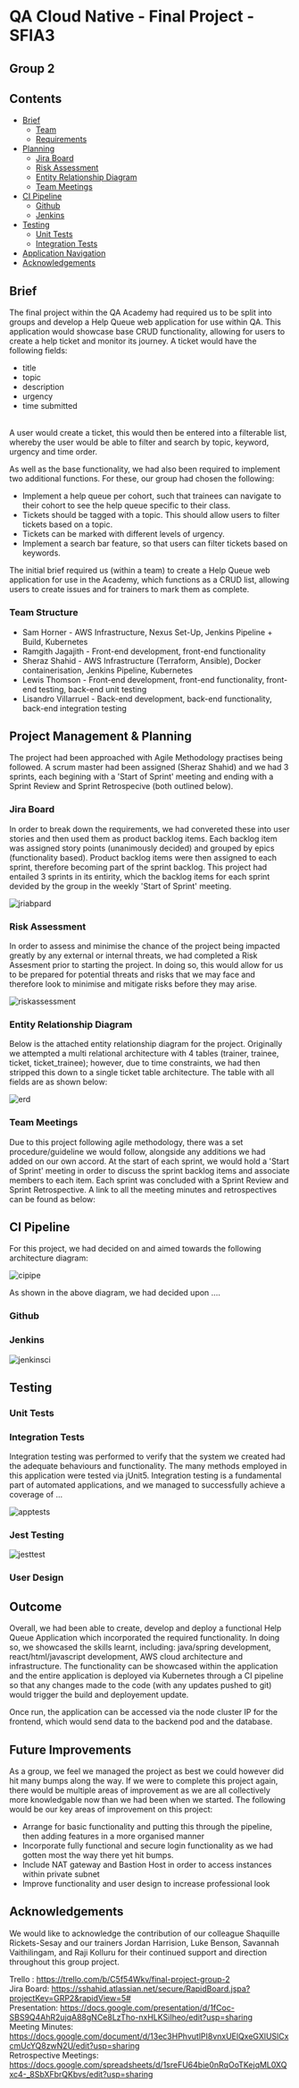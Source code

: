 # QA Cloud Native - Final Project - SFIA3
## Group 2

## Contents
* [Brief](#brief)
	* [Team](#team)
	* [Requirements](#requirenments)
* [Planning](#planning)
	* [Jira Board](#jira-board)
	* [Risk Assessment](#risk-asessment)
	* [Entity Relationship Diagram](#entity-relationship-diagram)
	* [Team Meetings](#team-meetings)
* [CI Pipeline](#ci-pipeline)
	* [Github](#github)
	* [Jenkins](#jenkins)
* [Testing](#testing)
	* [Unit Tests](#unit-tests)
	* [Integration Tests](#integration-tests)
* [Application Navigation](#application-navigation)
* [Acknowledgements](#acknowledgements)

## Brief
The final project within the QA Academy had required us to be split into groups and develop a Help Queue web application for use within QA. This application would showcase base CRUD functionality, allowing for users to create a help ticket and monitor its journey.
A ticket would have the following fields:
 * title
 * topic
 * description
 * urgency
 * time submitted
 <br>
 A user would create a ticket, this would then be entered into a filterable list, whereby the user would be able to filter and search by topic, keyword, urgency and time order.

 As well as the base functionality, we had also been required to implement two additional functions. For these, our group had chosen the following:
 * Implement a help queue per cohort, such that trainees can navigate to their cohort to see the help queue specific to their class.
 * Tickets should be tagged with a topic. This should allow users to filter tickets based on a topic.
 * Tickets can be marked with different levels of urgency.
 * Implement a search bar feature, so that users can filter tickets based on keywords.

The initial brief required us (within a team) to create a Help Queue web application for use in the Academy, which functions as a CRUD list, allowing users to create issues and for trainers to mark them as complete.

### Team Structure
* Sam Horner - AWS Infrastructure, Nexus Set-Up, Jenkins Pipeline + Build, Kubernetes
* Ramgith Jagajith - Front-end development, front-end functionality
* Sheraz Shahid - AWS Infrastructure (Terraform, Ansible), Docker containerisation, Jenkins Pipeline, Kubernetes
* Lewis Thomson - Front-end development, front-end functionality, front-end testing, back-end unit testing
* Lisandro Villarruel - Back-end development, back-end functionality, back-end integration testing


## Project Management & Planning
The project had been approached with Agile Methodology practises being followed. A scrum master had been assigned (Sheraz Shahid) and we had 3 sprints, each begining with a 'Start of Sprint' meeting and ending with a Sprint Review and Sprint Retrospecive (both outlined below).

### Jira Board
In order to break down the requirements, we had convereted these into user stories and then used them as product backlog items. Each backlog item was assigned story points (unanimously decided) and grouped by epics (functionality based). Product backlog items were then assigned to each sprint, therefore becoming part of the sprint backlog.
This project had entailed 3 sprints in its entirity, which the backlog items for each sprint devided by the group in the weekly 'Start of Sprint' meeting.

![jriabpard][jiraboard]

### Risk Assessment
In order to assess and minimise the chance of the project being impacted greatly by any external or internal threats, we had completed a Risk Assesment prior to starting the project. In doing so, this would allow for us to be prepared for potential threats and risks that we may face and therefore look to minimise and mitigate risks before they may arise.

![riskassessment][riskassessment]

### Entity Relationship Diagram
Below is the attached entity relationship diagram for the project. Originally we attempted a multi relational architecture with 4 tables (trainer, trainee, ticket, ticket_trainee); however, due to time constraints, we had then stripped this down to a single ticket table architecture. The table with all fields are as shown below:

![erd][erd]

### Team Meetings
Due to this project following agile methodology, there was a set procedure/guideline we would follow, alongside any additions we had added on our own accord. At the start of each sprint, we would hold a 'Start of Sprint' meeting in order to discuss the sprint backlog items and associate members to each item. Each sprint was concluded with a Sprint Review and Sprint Retrospective. A link to all the meeting minutes and retrospectives can be found as below:

## CI Pipeline
For this project, we had decided on and aimed towards the following architecture diagram:

![cipipe][cipipe]

As shown in the above diagram, we had decided upon ....

### Github

### Jenkins

![jenkinsci][jenkinsci]

## Testing

### Unit Tests

### Integration Tests

Integration testing was performed to verify that the system we created had the adequate behaviours and functionality. The many methods employed in this application were tested via jUnit5. Integration testing is a fundamental part of automated applications, and we managed to successfully achieve a coverage of ...

![apptests][apptests]

### Jest Testing

![jesttest][jesttest]

### User Design

## Outcome
Overall, we had been able to create, develop and deploy a functional Help Queue Application which incorporated the required functionality. In doing so, we showcased the skills learnt, including: java/spring development, react/html/javascript development, AWS cloud architecture and infrastructure. The functionality can be showcased within the application and the entire application is deployed via Kubernetes through a CI pipeline so that any changes made to the code (with any updates pushed to git) would trigger the build and deployement update.

Once run, the application can be accessed via the node cluster IP for the frontend, which would send data to the backend pod and the database.

## Future Improvements
As a group, we feel we managed the project as best we could however did hit many bumps along the way. If we were to complete this project again, there would be multiple areas of improvement as we are all collectively more knowledgable now than we had been when we started. The following would be our key areas of improvement on this project:

* Arrange for basic functionality and putting this through the pipeline, then adding features in a more organised manner
* Incorporate fully functional and secure login functionality as we had gotten most the way there yet hit bumps.
* Include NAT gateway and Bastion Host in order to access instances within private subnet 
* Improve functionality and user design to increase professional look


## Acknowledgements
We would like to acknowledge the contribution of our colleague Shaquille Rickets-Sesay and our trainers Jordan Harrision, Luke Benson, Savannah Vaithilingam, and Raji Kolluru for their continued support and direction throughout this group project. 

Trello : https://trello.com/b/C5f54Wkv/final-project-group-2 <br>
Jira Board: https://sshahid.atlassian.net/secure/RapidBoard.jspa?projectKey=GRP2&rapidView=5# <br>
Presentation: https://docs.google.com/presentation/d/1fCoc-SBS9Q4AhR2ujqA88gNCe8LzTho-nxHLKSiIheo/edit?usp=sharing <br>
Meeting Minutes: https://docs.google.com/document/d/13ec3HPhvutlPI8vnxUElQxeGXlUSlCxcmUcYQ8zwN2U/edit?usp=sharing <br>
Retrospective Meetings: https://docs.google.com/spreadsheets/d/1sreFU64bie0nRqOoTKejqML0XQxc4-_8SbXFbrQKbvs/edit?usp=sharing <br>

[jiraboard]: https://i.gyazo.com/99ec86602d2b217fb8fc3a91af10df64.png
[riskassessment]: https://i.gyazo.com/acb26d26611dcc8ff12be482e395a9bf.png
[erd]: https://i.gyazo.com/e453a59b8cf3b0afb10cd773a87aaa61.png
[cipipe]: https://i.gyazo.com/b76248ef0be868813a59b439c0613826.png
[jenkinsci]: https://i.gyazo.com/10f8f9cf8a2d293771a681e48f025939.png
[apptests]: https://i.gyazo.com/20ceafc050dcf217e3bf693b95411bcc.png
[jesttest]: https://i.gyazo.com/3deff2cf6e18982660cab74961972653.png
